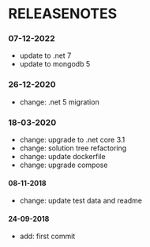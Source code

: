 # RELEASENOTES

### 07-12-2022
- update to .net 7
- update to mongodb 5

### 26-12-2020
- change: .net 5 migration

### 18-03-2020
- change: upgrade to .net core 3.1
- change: solution tree refactoring
- change: update dockerfile
- change: upgrade compose

#### 08-11-2018
- change: update test data and readme

#### 24-09-2018
- add: first commit